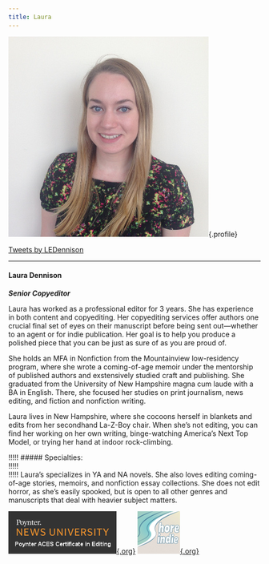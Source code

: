 ```yaml
---
title: Laura
---
```


![Laura Dennison](Book_Light_Editorial_Laura_Dennison.jpg){.profile}

<a class="twitter-timeline" data-height="400" data-link-color="#487A94" href="https://twitter.com/LEDennison">Tweets by LEDennison</a> <script async src="//platform.twitter.com/widgets.js" charset="utf-8"></script>

---
#### Laura Dennison

_**Senior Copyeditor**_

<span class="first-character">L</span>aura has worked as a professional editor for 3 years. She has experience in both content and copyediting. Her copyediting services offer authors one crucial final set of eyes on their manuscript before being sent out—whether to an agent or for indie publication. Her goal is to help you produce a polished piece that you can be just as sure of as you are proud of.

She holds an MFA in Nonfiction from the Mountainview low-residency program, where she wrote a coming-of-age memoir under the mentorship of published authors and exstensively studied craft and publishing. She graduated from the University of New Hampshire magna cum laude with a BA in English. There, she focused her studies on print journalism, news editing, and fiction and nonfiction writing.

Laura lives in New Hampshire, where she cocoons herself in blankets and edits from her secondhand La-Z-Boy chair. When she’s not editing, you can find her working on her own writing, binge-watching America’s Next Top Model, or trying her hand at indoor rock-climbing.

!!!!! ##### Specialties:   
!!!!!   
!!!!! Laura’s specializes in YA and NA novels. She also loves editing coming-of-age stories, memoirs, and nonfiction essay collections. She does not edit horror, as she’s easily spooked, but is open to all other genres and manuscripts that deal with heavier subject matters.

[![Poynter News University](Poynter_NewsUniversity.png){.org}](https://www.newsu.org/?target=_blank)
[![Shore Indie](shoreindie_logo.png){.org}](https://shoreindie.blogspot.com/?target=_blank)

